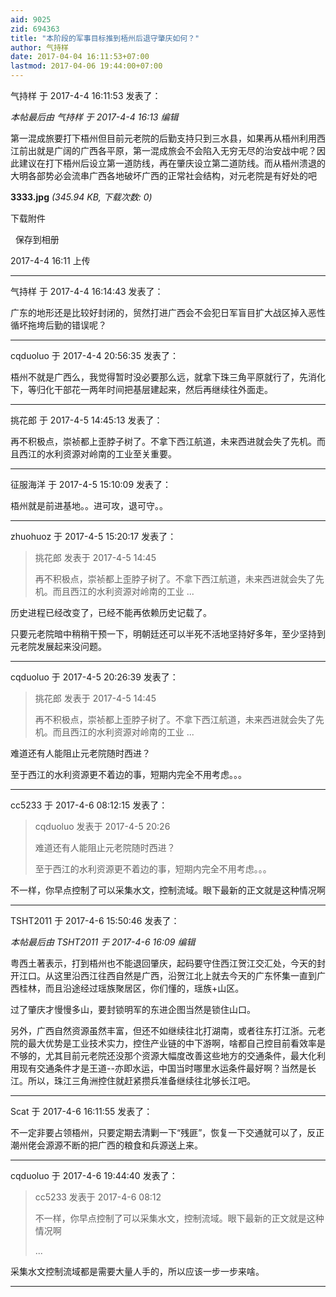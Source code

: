 ```yaml
---
aid: 9025
zid: 694363
title: "本阶段的军事目标推到梧州后退守肇庆如何？"
author: 气持样
date: 2017-04-04 16:11:53+07:00
lastmod: 2017-04-06 19:44:00+07:00
---
```


气持样 于 2017-4-4 16:11:53 发表了：

_本帖最后由 气持样 于 2017-4-4 16:13 编辑_

第一混成旅要打下梧州但目前元老院的后勤支持只到三水县，如果再从梧州利用西江前出就是广阔的广西各平原，第一混成旅会不会陷入无穷无尽的治安战中呢？因此建议在打下梧州后设立第一道防线，再在肇庆设立第二道防线。而从梧州溃退的大明各部势必会流串广西各地破坏广西的正常社会结构，对元老院是有好处的吧

**3333.jpg** _(345.94 KB, 下载次数: 0)_

下载附件

&nbsp;
保存到相册

2017-4-4 16:11 上传

---

气持样 于 2017-4-4 16:14:43 发表了：

广东的地形还是比较好封闭的，贸然打进广西会不会犯日军盲目扩大战区掉入恶性循坏拖垮后勤的错误呢？

---

cqduoluo 于 2017-4-4 20:56:35 发表了：

梧州不就是广西么，我觉得暂时没必要那么远，就拿下珠三角平原就行了，先消化下，等归化干部花一两年时间把基层建起来，然后再继续往外面走。

---

挑花郎 于 2017-4-5 14:45:13 发表了：

再不积极点，崇祯都上歪脖子树了。不拿下西江航道，未来西进就会失了先机。而且西江的水利资源对岭南的工业至关重要。

---

征服海洋 于 2017-4-5 15:10:09 发表了：

梧州就是前进基地。。进可攻，退可守。。

---

zhuohuoz 于 2017-4-5 15:20:17 发表了：

> 挑花郎 发表于 2017-4-5 14:45
>
> 再不积极点，崇祯都上歪脖子树了。不拿下西江航道，未来西进就会失了先机。而且西江的水利资源对岭南的工业 ...

历史进程已经改变了，已经不能再依赖历史记载了。

只要元老院暗中稍稍干预一下，明朝廷还可以半死不活地坚持好多年，至少坚持到元老院发展起来没问题。

---

cqduoluo 于 2017-4-5 20:26:39 发表了：

> 挑花郎 发表于 2017-4-5 14:45
>
> 再不积极点，崇祯都上歪脖子树了。不拿下西江航道，未来西进就会失了先机。而且西江的水利资源对岭南的工业 ...

难道还有人能阻止元老院随时西进？

至于西江的水利资源更不着边的事，短期内完全不用考虑。。。

---

cc5233 于 2017-4-6 08:12:15 发表了：

> cqduoluo 发表于 2017-4-5 20:26
>
> 难道还有人能阻止元老院随时西进？
>
> 至于西江的水利资源更不着边的事，短期内完全不用考虑。。。

不一样，你早点控制了可以采集水文，控制流域。眼下最新的正文就是这种情况啊

---

TSHT2011 于 2017-4-6 15:50:46 发表了：

_本帖最后由 TSHT2011 于 2017-4-6 16:09 编辑_

粤西土著表示，打到梧州也不能退回肇庆，起码要守住西江贺江交汇处，今天的封开江口。从这里沿西江往西自然是广西，沿贺江北上就去今天的广东怀集一直到广西桂林，而且沿途经过瑶族聚居区，你们懂的，瑶族+山区。

过了肇庆才慢慢多山，要封锁明军的东进企图当然是锁住山口。

另外，广西自然资源虽然丰富，但还不如继续往北打湖南，或者往东打江浙。元老院的最大优势是工业技术实力，控住产业链的中下游啊，啥都自己控目前看效率是不够的，尤其目前元老院还没那个资源大幅度改善这些地方的交通条件，最大化利用现有交通条件才是王道--亦即水运，中国当时哪里水运条件最好啊？当然是长江。所以，珠江三角洲控住就赶紧攒兵准备继续往北够长江吧。

---

Scat 于 2017-4-6 16:11:55 发表了：

不一定非要占领梧州，只要定期去清剿一下“残匪”，恢复一下交通就可以了，反正潮州佬会源源不断的把广西的粮食和兵源送上来。

---

cqduoluo 于 2017-4-6 19:44:40 发表了：

> cc5233 发表于 2017-4-6 08:12
>
> 不一样，你早点控制了可以采集水文，控制流域。眼下最新的正文就是这种情况啊
>
> ...

采集水文控制流域都是需要大量人手的，所以应该一步一步来啥。

---
